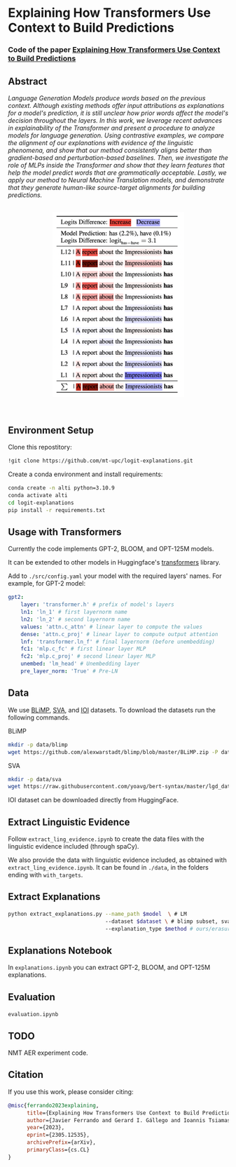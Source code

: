 # Explaining How Transformers Use Context to Build Predictions

### Code of the paper [Explaining How Transformers Use Context to Build Predictions](https://arxiv.org/pdf/2305.12535.pdf)
## Abstract
<p>
<em>
Language Generation Models produce words based on the previous context. Although existing methods offer input attributions as explanations for a model's prediction, it is still unclear how prior words affect the model's decision throughout the layers. In this work, we leverage recent advances in explainability of the Transformer and present a procedure to analyze models for language generation. Using contrastive examples, we compare the alignment of our explanations with evidence of the linguistic phenomena, and show that our method consistently aligns better than gradient-based and perturbation-based baselines. Then, we investigate the role of MLPs inside the Transformer and show that they learn features that help the model predict words that are grammatically acceptable. Lastly, we apply our method to Neural Machine Translation models, and demonstrate that they generate human-like source-target alignments for building predictions.
</em>
</p>

<p align="center"><br>
<img src="./img/table_1.png" class="center" title="paper logo" width="300"/>
</p><br>

## Environment Setup

Clone this repostitory:
```bash
!git clone https://github.com/mt-upc/logit-explanations.git
```

Create a conda environment and install requirements:
```bash
conda create -n alti python=3.10.9
conda activate alti
cd logit-explanations
pip install -r requirements.txt
```


## Usage with Transformers

Currently the code implements GPT-2, BLOOM, and OPT-125M models.

It can be extended to other models in Huggingface's [transformers](https://github.com/huggingface/transformers "Huggingface's transformers github") library.

Add to `./src/config.yaml` your model with the required layers' names. For example, for GPT-2 model:
```yaml
gpt2:
    layer: 'transformer.h' # prefix of model's layers
    ln1: 'ln_1' # first layernorm name
    ln2: 'ln_2' # second layernorm name
    values: 'attn.c_attn' # linear layer to compute the values
    dense: 'attn.c_proj' # linear layer to compute output attention
    lnf: 'transformer.ln_f' # final layernorm (before unembedding)
    fc1: 'mlp.c_fc' # first linear layer MLP
    fc2: 'mlp.c_proj' # second linear layer MLP
    unembed: 'lm_head' # Unembedding layer
    pre_layer_norm: 'True' # Pre-LN
```

## Data
We use [BLiMP](https://github.com/alexwarstadt/blimp), [SVA](https://github.com/yoavg/bert-syntax/blob/master/lgd_dataset.tsv), and [IOI](https://huggingface.co/datasets/fahamu/ioi) datasets. To download the datasets run the following commands.

BLiMP
```bash
mkdir -p data/blimp
wget https://github.com/alexwarstadt/blimp/blob/master/BLiMP.zip -P data/blimp
```

SVA
```bash
mkdir -p data/sva
wget https://raw.githubusercontent.com/yoavg/bert-syntax/master/lgd_dataset.tsv -P data/sva
````

IOI dataset can be downloaded directly from HuggingFace.

## Extract Linguistic Evidence

Follow `extract_ling_evidence.ipynb` to create the data files with the linguistic evidence included (through spaCy).

We also provide the data with linguistic evidence included, as obtained with `extract_ling_evidence.ipynb`. It can be found in `./data`, in the folders ending with `with_targets`.

## Extract Explanations
```bash
python extract_explanations.py --name_path $model  \ # LM
                               --dataset $dataset \ # blimp subset, sva_$num_attractor or ioi
                               --explanation_type $method # ours/erasure/grad
```

## Explanations Notebook
In `explanations.ipynb` you can extract GPT-2, BLOOM, and OPT-125M explanations.

## Evaluation
`evaluation.ipynb`


## TODO
NMT AER experiment code.

## Citation
If you use this work, please consider citing:

```bibtex
@misc{ferrando2023explaining,
      title={Explaining How Transformers Use Context to Build Predictions}, 
      author={Javier Ferrando and Gerard I. Gállego and Ioannis Tsiamas and Marta R. Costa-jussà},
      year={2023},
      eprint={2305.12535},
      archivePrefix={arXiv},
      primaryClass={cs.CL}
}
````